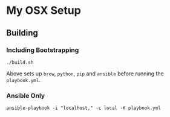 # My OSX Setup

## Building

### Including Bootstrapping

```
./build.sh
```

Above sets up `brew`, `python`, `pip` and `ansible` before running the `playbook.yml`.

### Ansible Only

```
ansible-playbook -i "localhost," -c local -K playbook.yml
```
